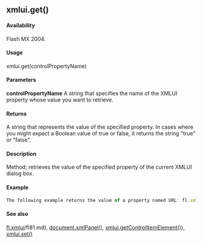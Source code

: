 ## xmlui.get()

#### Availability

Flash MX 2004.

#### Usage

xmlui.get(controlPropertyName)

#### Parameters

**controlPropertyName** A string that specifies the name of the XMLUI property whose value you want to retrieve.

#### Returns

A string that represents the value of the specified property. In cases where you might expect a Boolean value of true
or false, it returns the string "true" or "false".

#### Description

Method; retrieves the value of the specified property of the current XMLUI dialog box.

#### Example

```javascript
The following example returns the value of a property named URL: fl.xmlui.get("URL");

```
#### See also

[fl.xmlui](../flash_object_(fl)/fl81.md)/fl81.md), [document.xmlPanel()](../Document_object/docu6198.md), [xmlui.getControlItemElement()](../XMLUI_object/xmlui3.md)), [xmlui.set()](../XMLUI_object/xmlui6.md)

<span id="xmlui.getControlItemElement()" class="anchor"></span>
